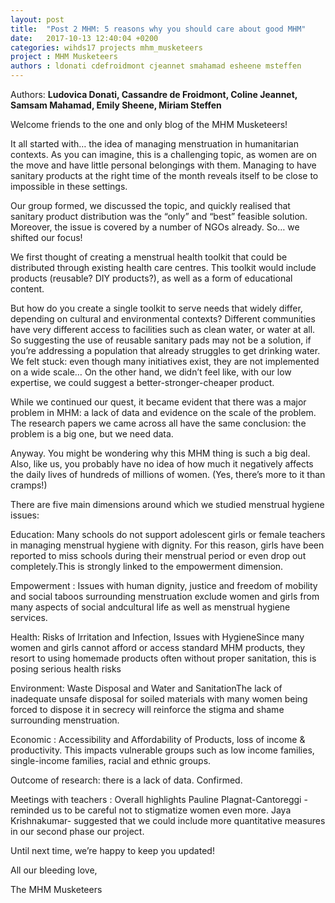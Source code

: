 ```yaml
---
layout: post
title:  "Post 2 MHM: 5 reasons why you should care about good MHM"
date:   2017-10-13 12:40:04 +0200
categories: wihds17 projects mhm_musketeers
project : MHM Musketeers
authors : ldonati cdefroidmont cjeannet smahamad esheene msteffen
---
```


Authors: **Ludovica Donati, Cassandre de Froidmont, Coline Jeannet, Samsam Mahamad, Emily Sheene, Miriam Steffen**

Welcome friends to the one and only blog of the MHM Musketeers!

It all started with… the idea of managing menstruation in humanitarian contexts. As you can imagine, this is a challenging topic, as women are on the move and have little personal belongings with them. Managing to have sanitary products at the right time of the month reveals itself to be close to impossible in these settings.

Our group formed, we discussed the topic, and quickly realised that sanitary product distribution was the “only” and “best” feasible solution. Moreover, the issue is covered by a number of NGOs already. So… we shifted our focus!

We first thought of creating a menstrual health toolkit that could be distributed through existing health care centres. This toolkit would include products (reusable? DIY products?), as well as a form of educational content.

But how do you create a single toolkit to serve needs that widely differ, depending on cultural and environmental contexts? Different communities have very different access to facilities such as clean water, or water at all. So suggesting the use of reusable sanitary pads may not be a solution, if you’re addressing a population that already struggles to get drinking water. We felt stuck: even though many initiatives exist, they are not implemented on a wide scale… On the other hand, we didn’t feel like, with our low expertise, we could suggest a better-stronger-cheaper product.

While we continued our quest, it became evident that there was a major problem in MHM: a lack of data and evidence on the scale of the problem. The research papers we came across all have the same conclusion: the problem is a big one, but we need data.

Anyway. You might be wondering why this MHM thing is such a big deal. Also, like us, you probably have no idea of how much it negatively affects the daily lives of hundreds of millions of women. (Yes, there’s more to it than cramps!)

There are five main dimensions around which we studied menstrual hygiene issues:

Education: Many schools do not support adolescent girls or female teachers in managing menstrual hygiene with dignity. For this reason, girls have been reported to miss schools during their menstrual period or even drop out completely.This is strongly linked to the empowerment dimension.

Empowerment : Issues with human dignity, justice and freedom of mobility and social taboos surrounding menstruation exclude women and girls from many aspects of social andcultural life as well as menstrual hygiene services.

Health: Risks of Irritation and Infection, Issues with HygieneSince many women and girls cannot afford or access standard MHM products, they resort to using homemade products often without proper sanitation, this is posing serious health risks

Environment: Waste Disposal and Water and SanitationThe lack of inadequate unsafe disposal for soiled materials with many women being forced to dispose it in secrecy will reinforce the stigma and shame surrounding menstruation.

Economic : Accessibility and Affordability of Products, loss of income & productivity. This impacts vulnerable groups such as low income families, single-income families, racial and ethnic groups.

Outcome of research: there is a lack of data. Confirmed.

Meetings with teachers : Overall highlights Pauline Plagnat-Cantoreggi - reminded us to be careful not to stigmatize women even more. Jaya Krishnakumar- suggested that we could include more quantitative measures in our second phase our project.

Until next time, we’re happy to keep you updated!

All our bleeding love,

The MHM Musketeers

